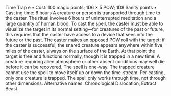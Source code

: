 Time Trap e
• Cost: 100 magic points; 1D6 × 5 POW; 1D8 Sanity 
points
•
 Cast
ing time: 6 hours
A creature or person is transported through time to 
the caster. The ritual involves 6 hours of uninterrupted 
meditation and a large quantity of human blood. To cast 
the spell, the caster must be able to visualize the target in 
its normal setting—for creatures of the past or future, this 
requires that the caster have access to a device that sees 
into the future or the past. The caster makes an opposed 
POW roll with the target: if the caster is successful, the 
snared creature appears anywhere within five miles of the 
caster, always on the surface of the Earth. At that point the 
target is free and functions normally, though it is trapped in 
a new time. A creature requiring alien atmosphere or other 
absent conditions may well die before it can be recovered.
The spell is one-way. The trapped creature cannot use 
the spell to move itself up or down the time-stream. Per 
casting, only one creature is trapped. The spell only works 
through time, not through other dimensions. 
Alternative names: Chronological Dislocation, Extract Beast.

